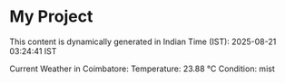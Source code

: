 # My Project

This content is dynamically generated in Indian Time (IST): 2025-08-21 03:24:41 IST


Current Weather in Coimbatore:
Temperature: 23.88 °C
Condition: mist
